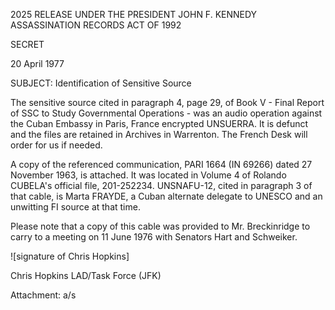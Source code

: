 2025 RELEASE UNDER THE PRESIDENT JOHN F. KENNEDY ASSASSINATION RECORDS ACT OF 1992

SECRET

20 April 1977

SUBJECT: Identification of Sensitive Source

The sensitive source cited in paragraph 4, page 29, of Book V - Final Report of SSC to Study Governmental Operations - was an audio operation against the Cuban Embassy in Paris, France encrypted UNSUERRA. It is defunct and the files are retained in Archives in Warrenton. The French Desk will order for us if needed.

A copy of the referenced communication, PARI 1664 (IN 69266) dated 27 November 1963, is attached. It was located in Volume 4 of Rolando CUBELA's official file, 201-252234. UNSNAFU-12, cited in paragraph 3 of that cable, is Marta FRAYDE, a Cuban alternate delegate to UNESCO and an unwitting FI source at that time.

Please note that a copy of this cable was provided to Mr. Breckinridge to carry to a meeting on 11 June 1976 with Senators Hart and Schweiker.

![signature of Chris Hopkins]

Chris Hopkins
LAD/Task Force (JFK)

Attachment: a/s

